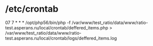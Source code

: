 # /etc/crontab

07 7 * * * /opt/php56/bin/php -f /var/www/test_ratio/data/www/ratio-test.asperans.ru/local/crontab/deffered_items.php >
/var/www/test_ratio/data/www/ratio-test.asperans.ru/local/crontab/logs/deffered_items.log